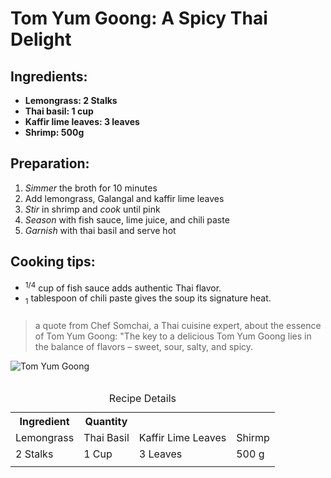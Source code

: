 <!DOCTYPE html>

<html lang="en">
<head> 
  <meta charset=utf-8>
<meta name="description" content=""Embark on a culinary adventure with Taste of Travel, exploring
global flavors and recipes.">
  <title> Taste of Travel </title>
</head>
<body>
<title> Discover the flavors of thailand </title>
<h1> Tom Yum Goong: A Spicy Thai Delight </h1>
  <h2> Ingredients: </h2>
<ul>
<li> <strong>Lemongrass: 2 Stalks</strong> </li>
<li> <strong>Thai basil: 1 cup</strong> </li>
<li> <strong>Kaffir lime leaves: 3 leaves</strong> </li>
<li> <strong>Shrimp: 500g</strong> </li>  
</ul>
  <h2> Preparation: </h2>
  <ol>
<li> <em>Simmer</em> the broth for 10 minutes </li>
<li> Add lemongrass, Galangal and kaffir lime leaves </li>
<li> <em>Stir</em> in shrimp and <em>cook</em> until pink </li>
<li> <em>Season</em> with fish sauce, lime juice, and chili paste </li>
<li> <em>Garnish</em> with thai basil and serve hot</li>
  </ol>
  <h2> Cooking tips: </h2>
  <ul>
<li> <sup>1/4</sup> cup of fish sauce adds authentic Thai flavor. </li>
<li> <sub>1</sub> tablespoon of chili paste gives the soup its signature heat. </li>    
  </ul>
  <h3> <p  Tom Yum Goong is a classic Thai soup
renowned for its bold flavors and aromatic spices. This hot and sour soup
features a tantalizing blend of lemongrass, galangal, and kaffir lime
leaves, combined with succulent shrimp.</p> </h3>
<blockquote> a quote from Chef Somchai, a
Thai cuisine expert, about the essence of Tom Yum Goong: "The key to a
delicious Tom Yum Goong lies in the balance of flavors – sweet, sour,
salty, and spicy. </blockquote>
<img src="https://edube.org/uploads/media/default/0001/04/thai-soup.jpg" alt="Tom Yum Goong"/>
<br>
<br>
<table>
<caption> Recipe Details </caption>
<tr>
    <th>Ingredient</th>
    <th>Quantity</th>
</tr>
<tr>
    <td>Lemongrass</td>
    <td>Thai Basil</td>
    <td>Kaffir Lime Leaves</td>
    <td>Shirmp</td>
</tr>
<tr>
    <td>2 Stalks</td>
    <td>1 Cup</td>
    <td>3 Leaves</td>
    <td>500 g</td>
</tr>
<tr>
   <td colspan="2"Preparation Time: 20 Minutes</td>
   <td colspan="2"Serving Suggestions: Serve with steamed rice or jasmine rice.</td>
</tr>
</table>
    </body>
</html>


  

